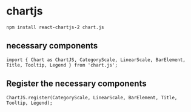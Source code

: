 # chartjs 
``
npm install react-chartjs-2 chart.js
``
## necessary components
``
import { Chart as ChartJS, CategoryScale, LinearScale, BarElement, Title, Tooltip, Legend } from 'chart.js';
``
## Register the necessary components
 ``
 ChartJS.register(CategoryScale, LinearScale, BarElement, Title, Tooltip, Legend);
 ``